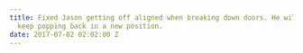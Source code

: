 ```yaml
---
title: Fixed Jason getting off aligned when breaking down doors. He will no longer
  keep popping back in a new position.
date: 2017-07-02 02:02:00 Z
---
```


